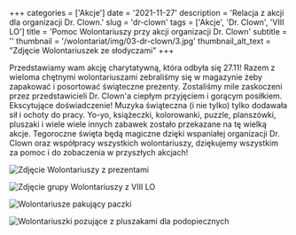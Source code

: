+++
categories = ['Akcje']
date = '2021-11-27'
description = 'Relacja z akcji dla organizacji Dr. Clown.'
slug = 'dr-clown'
tags = ['Akcje', 'Dr. Clown', 'VIII LO']
title = 'Pomoc Wolontariuszy przy akcji organizacji Dr. Clown'
subtitle = ''
thumbnail = '/wolontariat/img/03-dr-clown/3.jpg'
thumbnail_alt_text = "Zdjęcie Wolontariuszek ze słodyczami"
+++

Przedstawiamy wam akcję charytatywną, która odbyła się 27.11! Razem z wieloma chętnymi wolontariuszami zebraliśmy się w magazynie żeby zapakować i posortować świąteczne prezenty. Zostaliśmy mile zaskoczeni przez przedstawicieli Dr. Clown'a ciepłym przyjęciem i gorącym posiłkiem. Ekscytujące doświadczenie!  Muzyka świąteczna (i nie tylko) tylko dodawała sił i ochoty do pracy. Yo-yo, książeczki, kolorowanki, puzzle, planszówki, pluszaki i wiele wiele innych zabawek zostało przekazane na tę wielką akcje. Tegoroczne święta będą magiczne dzięki wspaniałej organizacji Dr. Clown oraz współpracy wszystkich wolontariuszy, dziękujemy wszystkim za pomoc i do zobaczenia w przyszłych akcjach!

![Zdjęcie Wolontariuszy z prezentami](/wolontariat/img/03-dr-clown/1.jpg)

![Zdjęcie grupy Wolontariuszy z VIII LO](/wolontariat/img/03-dr-clown/2.jpg)

![Wolontariusze pakujący paczki](/wolontariat/img/03-dr-clown/4.jpg)

![Wolontariuszki pozujące z pluszakami dla podopiecznych](/wolontariat/img/03-dr-clown/5.jpg)
